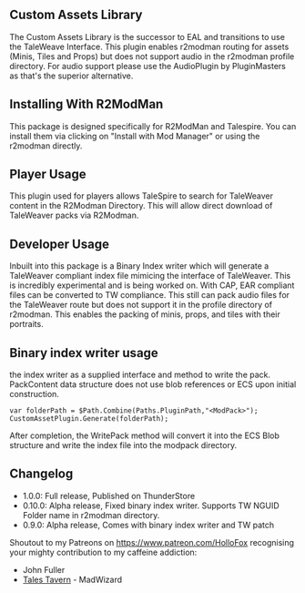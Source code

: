 ## Custom Assets Library
The Custom Assets Library is the successor to EAL and transitions to use the TaleWeave Interface. This plugin enables r2modman routing for assets (Minis, Tiles and Props) but does not support audio in the r2modman profile directory. For audio support please use the AudioPlugin by PluginMasters as that's the superior alternative.

## Installing With R2ModMan
This package is designed specifically for R2ModMan and Talespire. 
You can install them via clicking on "Install with Mod Manager" or using the r2modman directly.

## Player Usage
This plugin used for players allows TaleSpire to search for TaleWeaver content in the R2Modman Directory.
This will allow direct download of TaleWeaver packs via R2Modman.

## Developer Usage
Inbuilt into this package is a Binary Index writer which will generate a TaleWeaver compliant index file mimicing the interface of TaleWeaver. This is incredibly experimental and is being worked on. With CAP, EAR compliant files can be converted to TW compliance. This still can pack audio files for the TaleWeaver route but does not support it in the profile directory of r2modman. This enables the packing of minis, props, and tiles with their portraits.

## Binary index writer usage
the index writer as a supplied interface and method to write the pack. PackContent data structure does not use blob references or ECS upon initial construction. 
```CSharp
var folderPath = $Path.Combine(Paths.PluginPath,"<ModPack>");
CustomAssetPlugin.Generate(folderPath);
```
After completion, the WritePack method will convert it into the ECS Blob structure and write the index file into the modpack directory.

## Changelog
- 1.0.0: Full release, Published on ThunderStore
- 0.10.0: Alpha release, Fixed binary index writer. Supports TW NGUID Folder name in r2modman directory.
- 0.9.0: Alpha release, Comes with binary index writer and TW patch

Shoutout to my Patreons on https://www.patreon.com/HolloFox recognising your
mighty contribution to my caffeine addiction:
- John Fuller
- [Tales Tavern](https://talestavern.com/) - MadWizard
